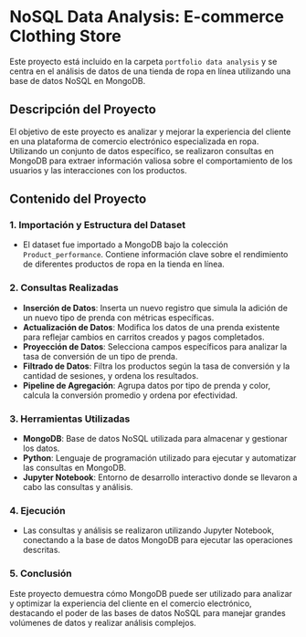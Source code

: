 # NoSQL Data Analysis: E-commerce Clothing Store

Este proyecto está incluido en la carpeta `portfolio data analysis` y se centra en el análisis de datos de una tienda de ropa en línea utilizando una base de datos NoSQL en MongoDB.

## Descripción del Proyecto

El objetivo de este proyecto es analizar y mejorar la experiencia del cliente en una plataforma de comercio electrónico especializada en ropa. Utilizando un conjunto de datos específico, se realizaron consultas en MongoDB para extraer información valiosa sobre el comportamiento de los usuarios y las interacciones con los productos.

## Contenido del Proyecto

### 1. **Importación y Estructura del Dataset**
   - El dataset fue importado a MongoDB bajo la colección `Product_performance`. Contiene información clave sobre el rendimiento de diferentes productos de ropa en la tienda en línea.

### 2. **Consultas Realizadas**
   - **Inserción de Datos**: Inserta un nuevo registro que simula la adición de un nuevo tipo de prenda con métricas específicas.
   - **Actualización de Datos**: Modifica los datos de una prenda existente para reflejar cambios en carritos creados y pagos completados.
   - **Proyección de Datos**: Selecciona campos específicos para analizar la tasa de conversión de un tipo de prenda.
   - **Filtrado de Datos**: Filtra los productos según la tasa de conversión y la cantidad de sesiones, y ordena los resultados.
   - **Pipeline de Agregación**: Agrupa datos por tipo de prenda y color, calcula la conversión promedio y ordena por efectividad.

### 3. **Herramientas Utilizadas**
   - **MongoDB**: Base de datos NoSQL utilizada para almacenar y gestionar los datos.
   - **Python**: Lenguaje de programación utilizado para ejecutar y automatizar las consultas en MongoDB.
   - **Jupyter Notebook**: Entorno de desarrollo interactivo donde se llevaron a cabo las consultas y análisis.

### 4. **Ejecución**
   - Las consultas y análisis se realizaron utilizando Jupyter Notebook, conectando a la base de datos MongoDB para ejecutar las operaciones descritas.

### 5. **Conclusión**
   Este proyecto demuestra cómo MongoDB puede ser utilizado para analizar y optimizar la experiencia del cliente en el comercio electrónico, destacando el poder de las bases de datos NoSQL para manejar grandes volúmenes de datos y realizar análisis complejos.

